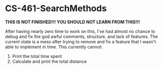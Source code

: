 # CS-461-SearchMethods

**THIS IS NOT FINISHED!!! YOU SHOULD NOT LEARN FROM THIS!!!**

After having nearly zero time to work on this, I've had almost no chance to debug and fix the god awful comments, structure, and lack of features. The current state is a mess after trying to remove and fix a feature that I wasn't able to implement in time. This currently cannot:
1. Print the total time spent
2. Calculate and print the total distance
